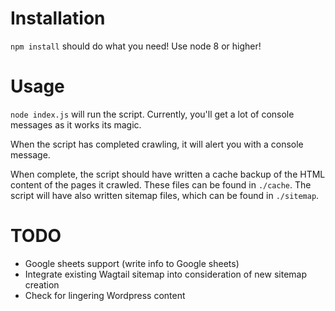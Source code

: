 
# Installation

`npm install` should do what you need! Use node 8 or higher!

# Usage

`node index.js` will run the script. Currently, you'll get a lot of console messages as it works its magic.

When the script has completed crawling, it will alert you with a console message.

When complete, the script should have written a cache backup of the HTML content of the pages it crawled. These files can be found in `./cache`. The script will have also written sitemap files, which can be found in `./sitemap`.

# TODO
- Google sheets support (write info to Google sheets)
- Integrate existing Wagtail sitemap into consideration of new sitemap creation
- Check for lingering Wordpress content